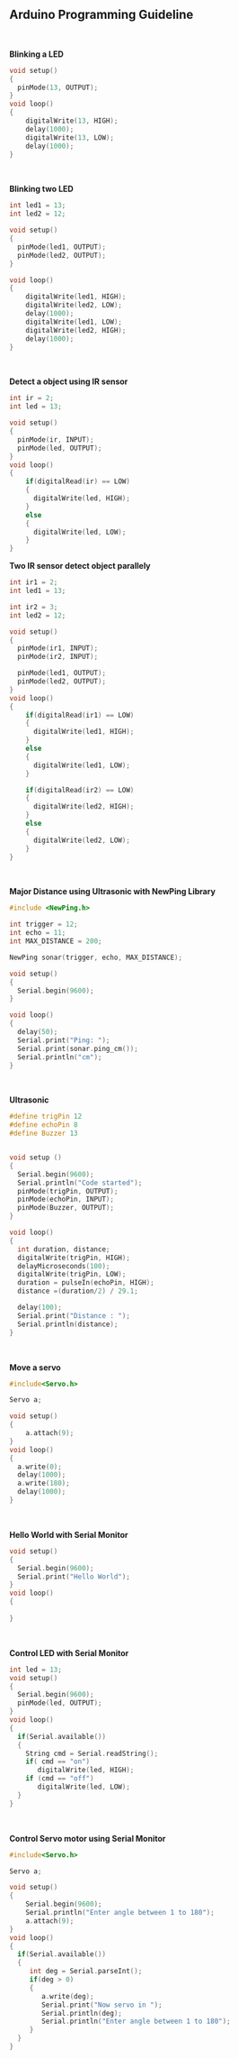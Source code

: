 ## Arduino Programming Guideline 

<br>

**Blinking a LED**
```c
void setup() 
{
  pinMode(13, OUTPUT);
}
void loop() 
{
    digitalWrite(13, HIGH);
    delay(1000);
    digitalWrite(13, LOW);
    delay(1000);
}
```

<br>

**Blinking two LED**
```cpp
int led1 = 13;
int led2 = 12;

void setup() 
{
  pinMode(led1, OUTPUT);
  pinMode(led2, OUTPUT);
}

void loop() 
{
    digitalWrite(led1, HIGH);
    digitalWrite(led2, LOW);
    delay(1000);
    digitalWrite(led1, LOW);
    digitalWrite(led2, HIGH);
    delay(1000);
}
``` 

<br>

**Detect a object using IR sensor**
```cpp
int ir = 2;
int led = 13;

void setup() 
{
  pinMode(ir, INPUT);
  pinMode(led, OUTPUT);
}
void loop() 
{
    if(digitalRead(ir) == LOW)
    {
      digitalWrite(led, HIGH);
    }
    else
    {
      digitalWrite(led, LOW);
    }
}
``` 

**Two IR sensor detect object parallely**
```cpp
int ir1 = 2;
int led1 = 13;

int ir2 = 3;
int led2 = 12;

void setup() 
{
  pinMode(ir1, INPUT);
  pinMode(ir2, INPUT);

  pinMode(led1, OUTPUT);
  pinMode(led2, OUTPUT);
}
void loop() 
{
    if(digitalRead(ir1) == LOW)
    {
      digitalWrite(led1, HIGH);
    }
    else
    {
      digitalWrite(led1, LOW);
    }

    if(digitalRead(ir2) == LOW)
    {
      digitalWrite(led2, HIGH);
    }
    else
    {
      digitalWrite(led2, LOW);
    }
}
```

<br>

**Major Distance using Ultrasonic with NewPing Library**
```cpp
#include <NewPing.h>

int trigger = 12;  
int echo = 11;
int MAX_DISTANCE = 200; 

NewPing sonar(trigger, echo, MAX_DISTANCE);

void setup() 
{
  Serial.begin(9600); 
}

void loop() 
{
  delay(50);                     
  Serial.print("Ping: ");
  Serial.print(sonar.ping_cm()); 
  Serial.println("cm");
}
```

<br>

**Ultrasonic** 
```cpp
#define trigPin 12
#define echoPin 8
#define Buzzer 13


void setup ()
{
  Serial.begin(9600);
  Serial.println("Code started");
  pinMode(trigPin, OUTPUT);  
  pinMode(echoPin, INPUT);   
  pinMode(Buzzer, OUTPUT);  
}

void loop()
{
  int duration, distance;
  digitalWrite(trigPin, HIGH);
  delayMicroseconds(100);
  digitalWrite(trigPin, LOW);
  duration = pulseIn(echoPin, HIGH);
  distance =(duration/2) / 29.1;

  delay(100);
  Serial.print("Distance : ");
  Serial.println(distance);
}
```

<br>

**Move a servo**
```cpp
#include<Servo.h> 

Servo a;

void setup()
{
    a.attach(9);
}
void loop()
{
  a.write(0);
  delay(1000);
  a.write(180);
  delay(1000);
}
```

<br>

**Hello World with Serial Monitor**
```cpp
void setup()
{
  Serial.begin(9600);
  Serial.print("Hello World");
}
void loop()
{
  
}
```

<br>

**Control LED with Serial Monitor**
```cpp
int led = 13;
void setup()
{
  Serial.begin(9600);
  pinMode(led, OUTPUT);
}
void loop()
{
  if(Serial.available())
  {
    String cmd = Serial.readString();
    if( cmd == "on")
       digitalWrite(led, HIGH);
    if (cmd == "off")
       digitalWrite(led, LOW);
  }
}
```

<br>

**Control Servo motor using Serial Monitor**
```cpp
#include<Servo.h> 

Servo a;

void setup()
{
    Serial.begin(9600);
    Serial.println("Enter angle between 1 to 180");
    a.attach(9);
}
void loop()
{
  if(Serial.available())
  {
     int deg = Serial.parseInt();
     if(deg > 0)
     {
        a.write(deg);
        Serial.print("Now servo in ");
        Serial.println(deg);
        Serial.println("Enter angle between 1 to 180");
     }
  }
}
```

<br>

